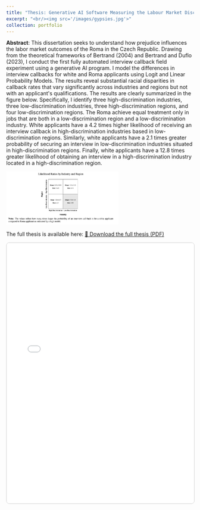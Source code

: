 ```yaml
---
title: "Thesis: Generative AI Software Measuring the Labour Market Discrimination of the Roma (Top Mark in Recent History, Merchant Prize)"
excerpt: "<br/><img src='/images/gypsies.jpg'>"
collection: portfolio
---
```


**Abstract**:
This dissertation seeks to understand how prejudice influences the labor market outcomes of the Roma in the Czech Republic. Drawing from the theoretical frameworks of Bertrand (2004) and Bertrand and Duflo (2023), I conduct the first fully automated interview callback field experiment using a generative AI program. I model the differences in interview callbacks for white and Roma applicants using Logit and Linear Probability Models. The results reveal substantial racial disparities in callback rates that vary significantly across industries and regions but not with an applicant's qualifications. The results are clearly summarized in the figure below. Specifically, I identify three high-discrimination industries, three low-discrimination industries, three high-discrimination regions, and four low-discrimination regions. The Roma achieve equal treatment only in jobs that are both in a low-discrimination region and a low-discrimination industry. White applicants have a 4.2 times higher likelihood of receiving an interview callback in high-discrimination industries based in low-discrimination regions. Similarly, white applicants have a 2.1 times greater probability of securing an interview in low-discrimination industries situated in high-discrimination regions. Finally, white applicants have a 12.8 times greater likelihood of obtaining an interview in a high-discrimination industry located in a high-discrimination region. 

<img src="/images/thesis1.png" alt="Thesis1" style="width:60%;"/>


The full thesis is available here:  [📄 Download the full thesis (PDF)](/files/Thesis.pdf)

<iframe
  src="/files/Thesis.pdf#view=fitH"
  width="100%"
  height="700"
  style="border:1px solid #ccc; border-radius:8px;"
></iframe>
